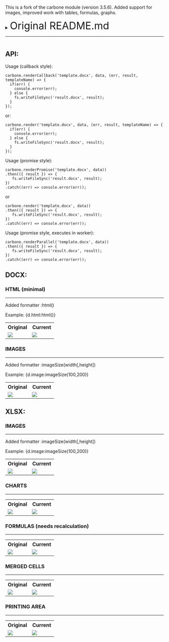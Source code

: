 This is a fork of the carbone module (version 3.5.6).  Added support for images, improved work with tables, formulas, graphs.

<details>
  <summary>
     <span style="font-size: 2rem;">Original README.md</span>
     <hr>
  </summary>

<p align="center">
  <a href="https://carbone.io/" target="_blank">
    <img alt="CarboneJS" width="100" src="https://carbone.io/img/carbone_icon_v3_github.png">
  </a>
</p>

<p align="center">
<a href="https://www.npmjs.com/package/carbone">
    <img src="https://badgen.net/npm/dt/carbone" alt="npm badge">
  </a>
  <a href="https://www.npmjs.com/package/carbone">
    <img src="https://badgen.net/npm/dm/carbone" alt="npm badge">
  </a>
  <a href="https://www.npmjs.com/package/carbone">
    <img src="https://badgen.net/npm/v/carbone" alt="carbone version badge">
  </a><br/>
  <a href="https://carbone.io/documentation.html">
    <img src="https://readthedocs.org/projects/ansicolortags/badge/?version=latest" alt="documentation badge">
  </a>
  <a href="https://bundlephobia.com/result?p=carbone">
    <img src="https://badgen.net/bundlephobia/minzip/carbone" alt="minizip badge">
  </a>
  <a href="https://hub.docker.com/r/carbone/carbone-ee">
    <img src="https://badgen.net/docker/pulls/carbone/carbone-ee?icon=docker" alt="docker badge">
  </a>
  <a href="https://github.com/carboneio/carbone">
    <img src="https://badgen.net/github/forks/carboneio/carbone?icon=github" alt="github fork badge">
  </a>
</p>


<p><b>⚡️ Fast, Simple and Powerful report generator</b> in any format PDF, DOCX, XLSX, ODT, PPTX, ODS, XML, CSV using templates and your JSON data as input !</p>

### News 2024/11

Use the latest version (v4+) for free with our [Docker Edition](https://hub.docker.com/r/carbone/carbone-ee):

```sh
  docker pull carbone/carbone-ee
```

No license is required to start the [On-Premise Docker Edition](https://hub.docker.com/r/carbone/carbone-ee) with the REST API (same API as the [Cloud Edition](https://carbone.io/pricing.html)).
You will only need a license if you want to use some advanced features. By default, only community features are enabled.

Why? We try to optimize our time as much as possible. We are working on many things for the [long-awaited Carbone v5](https://carbone.io/carbone-v5.html) (new studio, new website, IA, ...).
Activating community features in the Docker Edition was much easier. This edition is updated as often as the Enterprise Edition with our automatic CI.

The Open Source Edition will be updated in v4 when the final v5 will be released. The open source edition is always one major version behind (v3+)

Feel free to contact us [on the chat](https://carbone.io) if you need further information or  **professional support**. 


## Table of content

README language: 🇨🇳 [简体中文](./doc/README.zh-cn.md), 🇺🇸 [English](README.md)

<!-- MarkdownTOC -->

- [Features](#features)
- [How it works?](#how-it-works)
- [Minimum Requirements](#minimum-requirements)
- [Getting started](#getting-started)
  - [Basic sample](#basic-sample)
  - [PDF generation, document conversion](#pdf-generation-document-conversion)
- [More examples](#more-examples)
- [API Reference](#api-reference)
- [Command line tools](#command-line-tools)
- [Issues](#issues)
- [Roadmap](#roadmap)
- [Performance](#performance)
- [Licenses and editions](#licenses-and-editions)
- [Philosophy](#philosophy)
- [Contributors](#contributors)

<!-- /MarkdownTOC -->

## Features

  - 🍏  **Extremely simple** : Create templates with LibreOffice™, Google Docs, Microsoft Office™, TinyMCE, CKEditor, ...
  - 🎨 **Unlimited design** : The limit is your document editor: pagination, headers, footers, tables...
  - 📝 **Convert documents** : thanks to the integrated document converter
  - 📐 **Unique template engine** : Insert JSON-like markers `{d.companyName}` directly in your document
  - ⭐️ **Flexible** : Use any XML documents as a template: docx, odt, ods, xlsx, html, pptx, odp, custom xml files...
  - 🚀 **Future-proof** : A powerful XML-agnostic algorithm understands what to do without knowing XML document specifications
  - 🌈 **Multilingual** : One template, multiple languages. Update translation files automatically
  - 💎 **Format data** : Use built-in date and number formatters or create your own in Javascript
  - 🏎 **Fast** : Manage multiple LibreOffice threads for document conversion, optimized code generation for each report

## How it works?

Carbone is a mustache-like template engine `{d.companyName}`.

Template language documentation : https://carbone.io/documentation.html

- The template can be any XML-document coming from LibreOffice™ or Microsoft Office™  (ods, docx, odt, xslx...)
- The injected data must be a JSON object or array, coming directly from your existing APIs for example

Carbone analyzes your template and inject data in the document. The generated document can be exported as is, or converted to another format (PDF, ...) using LibreOffice if it is installed on the system.
Carbone is working only on the server-side.


## Minimum Requirements

- NodeJS 12.x+
- Runs on OSX, Linux (servers and desktop), and Windows

#### Optional

- LibreOffice server if you want to use the document converter and generate PDF. Without LibreOffice, you can still generate docx, xlsx, pptx, odt, ods, odp, html as long as your template is in the same format.


## Getting started

### Basic sample

1 - Install it

```bash
  npm install carbone
```

2 - Copy-paste this code in a new JS file, and execute it with node

```javascript
  const fs = require('fs');
  const carbone = require('carbone');

  // Data to inject
  var data = {
    firstname : 'John',
    lastname : 'Doe'
  };

  // Generate a report using the sample template provided by carbone module
  // This LibreOffice template contains "Hello {d.firstname} {d.lastname} !"
  // Of course, you can create your own templates!
  carbone.render('./node_modules/carbone/examples/simple.odt', data, function(err, result){
    if (err) {
      return console.log(err);
    }
    // write the result
    fs.writeFileSync('result.odt', result);
  });
```

### PDF generation, document conversion

Carbone uses efficiently LibreOffice to convert documents. Among all tested solutions, it is the most reliable and stable one in production for now.

Carbone does a lot of thing for you behind the scene:

- starts LibreOffice in "server-mode": headless, no User Interface loaded
- manages multiple LibreOffice workers to maximize performance (configurable number of workers)
- automatically restarts LibreOffice worker if it crashes or does not respond
- job queue, re-try conversion three times if something bad happen


##### 1 - install LibreOffice

###### on OSX

- Install LibreOffice normally using the stable version from https://www.libreoffice.org/

###### on Ubuntu Server & Ubuntu desktop

> Be careful, LibreOffice which is provided by the PPA libreoffice/ppa does not bundled python (mandatory for Carbone). The best solution is to download the LibreOffice Package from the official website and install it manually:

```bash
  # remove all old version of LibreOffice
  sudo apt remove --purge libreoffice*
  sudo apt autoremove --purge

  # Download LibreOffice debian package. Select the right one (64-bit or 32-bit) for your OS.
  # Get the latest from http://download.documentfoundation.org/libreoffice/stable
  # or download the version currently "carbone-tested":
  wget https://downloadarchive.documentfoundation.org/libreoffice/old/7.5.1.1/deb/x86_64/LibreOffice_7.5.1.1_Linux_x86-64_deb.tar.gz

  # Install required dependencies on ubuntu server for LibreOffice 7.0+
  sudo apt install libxinerama1 libfontconfig1 libdbus-glib-1-2 libcairo2 libcups2 libglu1-mesa libsm6

  # Uncompress package
  tar -zxvf LibreOffice_7.5.1.1_Linux_x86-64_deb.tar.gz
  cd LibreOffice_7.5.1.1_Linux_x86-64_deb/DEBS

  # Install LibreOffice
  sudo dpkg -i *.deb

  # If you want to use Microsoft fonts in reports, you must install the fonts
  # Andale Mono, Arial Black, Arial, Comic Sans MS, Courier New, Georgia, Impact,
  # Times New Roman, Trebuchet, Verdana,Webdings)
  sudo apt install ttf-mscorefonts-installer

  # If you want to use special characters, such as chinese ideograms, you must install a font that support them
  # For example:
  sudo apt install fonts-wqy-zenhei
```

##### 2 - generate PDF

And now, you can use the converter, by passing options to render method.

> Don't panic, only the first conversion is slow because LibreOffice must starts
> Once started, LibreOffice stays on to make new conversions faster

```javascript
  var data = {
    firstname : 'John',
    lastname : 'Doe'
  };

  var options = {
    convertTo : 'pdf' //can be docx, txt, ...
  };

  carbone.render('./node_modules/carbone/examples/simple.odt', data, options, function(err, result){
    if (err) return console.log(err);
    fs.writeFileSync('result.pdf', result);
    process.exit(); // to kill automatically LibreOffice workers
  });
```


## More examples

##### Nested repetition in a docx document and spreadsheet

```javascript

  var data = [
    {
      movieName : 'Matrix',
      actors    : [{
        firstname : 'Keanu',
        lastname  : 'Reeves'
      },{
        firstname : 'Laurence',
        lastname  : 'Fishburne'
      },{
        firstname : 'Carrie-Anne',
        lastname  : 'Moss'
      }]
    },
    {
      movieName : 'Back To The Future',
      actors    : [{
        firstname : 'Michael',
        lastname  : 'J. Fox'
      },{
        firstname : 'Christopher',
        lastname  : 'Lloyd'
      }]
    }
  ];

  carbone.render('./node_modules/carbone/examples/movies.docx', data, function(err, result){
    if (err) return console.log(err);
    fs.writeFileSync('movies_result.docx', result);
  });

  carbone.render('./node_modules/carbone/examples/flat_table.ods', data, function(err, result){
    if (err) return console.log(err);
    fs.writeFileSync('flat_table_result.ods', result);
  });
```


## API Reference

To check out the **[api reference](https://carbone.io/api-reference.html#carbone-js-api)** and the **[documentation](https://carbone.io/documentation)**, visit [carbone.io](http://carbone.io).


## Command line tools

To checkout out the Carbone CLI documentation, visit [carbone.io](https://carbone.io/api-reference.html#cli)

## Issues

If you're facing any issues with this Community Edition, search a similar issue to ensure it doesn't already exist on [Github](https://github.com/carboneio/carbone/issues). Otherwhise, [create an issue to help us](https://github.com/carboneio/carbone/issues/new/choose).

## Roadmap

The roadmap is pinned on the github issues list.

## Performance

⚡️ Secret news of 14th Februrary 2023: we are building our own PDF converter, x200 faster than LibreOffice! Stay tuned.

Report generation speed (without network latency), using a basic one-page DOCX template:

  - ~ `10 ms / report` without document conversion (analyzing, injection, rendering)
  - ~ `50 ms / report` with a PDF conversion (100 loops, 3 LibreOffice workers, without cold-start)

On a MacBook Pro Mid-2015, 2,2 Ghz i7, 16Go.

## Licenses and editions

There are two editions of Carbone:

- Carbone Community Edition is freely available under the [CCL Agreement](LICENSE.md). Roughly speaking, as long as you are not offering Carbone Community Edition Software as a hosted
  Document-Generator-as-a-Service like [Carbone Cloud](https://carbone.io/pricing.html), you can use and modify all Community features for free.
- Carbone Enterprise Edition (hosted and on-premise) includes additional features. [See comparison table](https://carbone.io/pricing.html#product-comparison)

The Community Edition is one major version behind the Enterprise Edition. This rule may change in the future.

## Philosophy

> Our ultimate goal

[2% percent](https://help.carbone.io/en-us/article/2-for-charitable-purposes-59iyg3) of our hosted solution revenues goes to charity


## Contributors

Thanks to all Carbone contributors (random order)

  - Florian Bezagu
  - Matthieu Robin
  - Arnaud Lelièvre
  - Maxime Vincent
  - Enzo Ghemard
  - Jordan Nourry
  - Etienne Rouillard
  - Guillaume Chevaux
  - Fabien Bigant
  - Maxime Magne
  - Vincent Bertin
  - Léo Labruyère
  - Aurélien Kermabon
  - [Steeve Payraudeau](https://github.com/steevepay)


</details>

## API:

Usage (callback style):

    carbone.renderCallback('template.docx', data, (err, result, templateName) => {
      if(err) {
        console.error(err);
      } else {
        fs.writeFileSync('result.docx', result);
      }
    });

or:

    carbone.render('template.docx', data, (err, result, templateName) => {
      if(err) {
        console.error(err);
      } else {
        fs.writeFileSync('result.docx', result);
      }
    });

Usage (promise style):

    carbone.renderPromise('template.docx', data))
    .then(({ result }) => {
       fs.writeFileSync('result.docx', result);
    })
    .catch((err) => console.error(err));

or 

    carbone.render('template.docx', data))
    .then(({ result }) => {
       fs.writeFileSync('result.docx', result);
    })
    .catch((err) => console.error(err));

Usage (promise style, executes in worker):

    carbone.renderParallel('template.docx', data))
    .then(({ result }) => {
       fs.writeFileSync('result.docx', result);
    })
    .catch((err) => console.error(err));


## DOCX:

### HTML (minimal)
<hr>

Added formatter :html()

Example: {d.html:html()}

<table>
  <tr>
    <th>Original</th>
    <th>Current</th>
  </tr>
  <tr>
    <td style="width:50%"><img src="https://user-images.githubusercontent.com/16050840/154114394-212758c9-af24-4834-acb1-654786571947.png"></td>
    <td style="width:50%"><img src="https://user-images.githubusercontent.com/16050840/154114490-4150f32e-b6e7-43a5-8a61-5a51c19ccb5b.png"></td>
  </tr>
</table>
  
  
### IMAGES
<hr>

Added formatter :imageSize(width[,height])

Example: {d.image:imageSize(100,200)}

<table>
  <tr>
    <th>Original</th>
    <th>Current</th>
  </tr>
  <tr>
    <td style="width:50%"><img src="https://user-images.githubusercontent.com/16050840/154114685-cfea4d15-811a-41eb-980e-ea1bae2c4598.png"></td>
    <td style="width:50%"><img src="https://user-images.githubusercontent.com/16050840/154114732-6cb601a1-969d-4c4e-963b-b3dc77a17823.png"></td>
  </tr>
</table>

## XLSX:

### IMAGES
<hr>

Added formatter :imageSize(width[,height])

Example: {d.image:imageSize(100,200)}

<table>
  <tr>
    <th>Original</th>
    <th>Current</th>
  </tr>
  <tr>
    <td style="width:50%"><img src="https://user-images.githubusercontent.com/16050840/154115387-bc8713dc-f1cf-4a8e-a8fe-abb433158958.png"></td>
    <td style="width:50%"><img src="https://user-images.githubusercontent.com/16050840/154115432-679da2e6-6f4c-482f-b61c-8659dfb5a7cc.png"></td>
  </tr>
</table>

### CHARTS
<hr>

<table>
  <tr>
    <th>Original</th>
    <th>Current</th>
  </tr>
  <tr>
    <td style="width:50%"><img src="https://user-images.githubusercontent.com/16050840/154115955-4a90ace7-80d1-470a-9b43-ed5a44a5b7ca.png"></td>
    <td style="width:50%"><img src="https://user-images.githubusercontent.com/16050840/154115994-602b6235-73ae-45c1-b8f7-faf621aa12f6.png"></td>
  </tr>
</table>

### FORMULAS (needs recalculation)
<hr>

<table>
  <tr>
    <th>Original</th>
    <th>Current</th>
  </tr>
  <tr>
    <td style="width:50%"><img src="https://user-images.githubusercontent.com/16050840/154116179-874fe3e8-e7b6-4cc7-bfdb-dc1c5d41f009.png"></td>
    <td style="width:50%"><img src="https://user-images.githubusercontent.com/16050840/154116221-f001013d-b7e8-4674-916f-c0945cab19aa.png"></td>
  </tr>
</table>

### MERGED CELLS
<hr>

<table>
  <tr>
    <th>Original</th>
    <th>Current</th>
  </tr>
  <tr>
    <td style="width:50%"><img src="https://user-images.githubusercontent.com/16050840/154116465-386ad39a-1462-44e6-bcf1-5b5c61b949ce.png"></td>
    <td style="width:50%"><img src="https://user-images.githubusercontent.com/16050840/154116518-8cc1e022-64e7-4096-b4a2-b1c20580fb00.png"></td>
  </tr>
</table>

### PRINTING AREA
<hr>

<table>
  <tr>
    <th>Original</th>
    <th>Current</th>
  </tr>
  <tr>
    <td style="width:50%"><img src="https://user-images.githubusercontent.com/16050840/154116649-acd4ad20-70f4-415b-b2ab-3d98cf3b149f.png"></td>
    <td style="width:50%"><img src="https://user-images.githubusercontent.com/16050840/154116685-9cad116b-6358-458e-890f-96f943e5a02c.png"></td>
  </tr>
</table>
